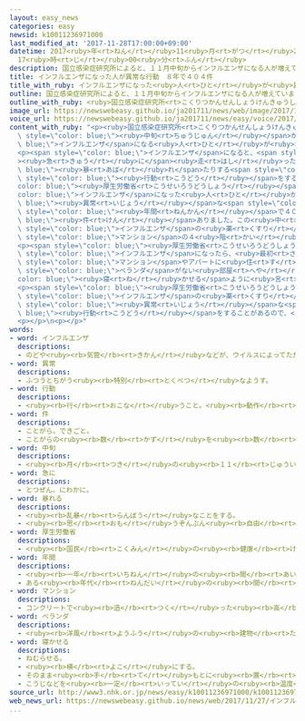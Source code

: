 ```yaml
---
layout: easy_news
categories: easy
newsid: k10011236971000
last_modified_at: '2017-11-28T17:00:00+09:00'
datetime: 2017<ruby>年<rt>ねん</rt></ruby>11<ruby>月<rt>がつ</rt></ruby>28<ruby>日<rt>にち</rt></ruby>
  17<ruby>時<rt>じ</rt></ruby>00<ruby>分<rt>ふん</rt></ruby>
description: 国立感染症研究所によると、１１月中旬からインフルエンザになる人が増えています。
title: インフルエンザになった人が異常な行動　８年で４０４件
title_with_ruby: インフルエンザになった<ruby>人<rt>ひと</rt></ruby>が<ruby>異常<rt>いじょう</rt></ruby>な<ruby>行動<rt>こうどう</rt></ruby>　８<ruby>年<rt>ねん</rt></ruby>で４０４<ruby>件<rt>けん</rt></ruby>
outline: 国立感染症研究所によると、１１月中旬からインフルエンザになる人が増えています。
outline_with_ruby: <ruby>国立感染症研究所<rt>こくりつかんせんしょうけんきゅうしょ</rt></ruby>によると、１１<ruby>月<rt>がつ</rt></ruby><ruby>中旬<rt>ちゅうじゅん</rt></ruby>からインフルエンザになる<ruby>人<rt>ひと</rt></ruby>が<ruby>増<rt>ふ</rt></ruby>えています。
image_url: https://newswebeasy.github.io/ja201711/news/web/image/2017/11/27/K10011236971_1711271615_1711271723_01_02.jpg
voice_url: https://newswebeasy.github.io/ja201711/news/easy/voice/2017/11/28/k10011236971000.mp3
content_with_ruby: "<p><ruby>国立感染症研究所<rt>こくりつかんせんしょうけんきゅうしょ</rt></ruby>によると、１１<ruby>月<rt>がつ</rt></ruby><span\
  \ style=\"color: blue;\"><ruby>中旬<rt>ちゅうじゅん</rt></ruby></span>から<span style=\"color:\
  \ blue;\">インフルエンザ</span>になる<ruby>人<rt>ひと</rt></ruby>が<ruby>増<rt>ふ</rt></ruby>えています。</p>\n\
  <p><span style=\"color: blue;\">インフルエンザ</span>になると、<span style=\"color: blue;\"\
  ><ruby>急<rt>きゅう</rt></ruby>に</span><ruby>走<rt>はし</rt></ruby>ったり<span style=\"color:\
  \ blue;\"><ruby>暴<rt>あば</rt></ruby>れ</span>たりする<span style=\"color: blue;\"><ruby>異常<rt>いじょう</rt></ruby></span>な<span\
  \ style=\"color: blue;\"><ruby>行動<rt>こうどう</rt></ruby></span>をすることがあります。<span style=\"\
  color: blue;\"><ruby>厚生労働省<rt>こうせいろうどうしょう</rt></ruby></span>によると、<span style=\"\
  color: blue;\">インフルエンザ</span>になった<ruby>人<rt>ひと</rt></ruby>が<span style=\"color:\
  \ blue;\"><ruby>異常<rt>いじょう</rt></ruby></span>な<span style=\"color: blue;\"><ruby>行動<rt>こうどう</rt></ruby></span>をしたことが、８<span\
  \ style=\"color: blue;\"><ruby>年間<rt>ねんかん</rt></ruby></span>で４０４<span style=\"color:\
  \ blue;\"><ruby>件<rt>けん</rt></ruby></span>ありました。この<ruby>中<rt>なか</rt></ruby>の７８％は２０<ruby>歳<rt>さい</rt></ruby>になっていない<ruby>若<rt>わか</rt></ruby>い<ruby>人<rt>ひと</rt></ruby>や<ruby>子<rt>こ</rt></ruby>どもでした。<ruby>今年<rt>ことし</rt></ruby>２<ruby>月<rt>がつ</rt></ruby>には、<ruby>中学生<rt>ちゅうがくせい</rt></ruby>の<ruby>男<rt>おとこ</rt></ruby>の<ruby>子<rt>こ</rt></ruby>が<span\
  \ style=\"color: blue;\">インフルエンザ</span>の<ruby>薬<rt>くすり</rt></ruby>を<ruby>飲<rt>の</rt></ruby>んだあと、<span\
  \ style=\"color: blue;\">マンション</span>の４<ruby>階<rt>かい</rt></ruby>から<ruby>落<rt>お</rt></ruby>ちて<ruby>亡<rt>な</rt></ruby>くなりました。</p>\n\
  <p><span style=\"color: blue;\"><ruby>厚生労働省<rt>こうせいろうどうしょう</rt></ruby></span>は、<ruby>家族<rt>かぞく</rt></ruby>などが<span\
  \ style=\"color: blue;\">インフルエンザ</span>になったら、<ruby>最初<rt>さいしょ</rt></ruby>の<ruby>２日<rt>ふつか</rt></ruby>ぐらいは<ruby>誰<rt>だれ</rt></ruby>かが<ruby>一緒<rt>いっしょ</rt></ruby>にいてほしいと<ruby>言<rt>い</rt></ruby>っています。<span\
  \ style=\"color: blue;\">マンション</span>やアパートに<ruby>住<rt>す</rt></ruby>んでいる<ruby>場合<rt>ばあい</rt></ruby>は、<ruby>窓<rt>まど</rt></ruby>や<ruby>玄関<rt>げんかん</rt></ruby>の<ruby>鍵<rt>かぎ</rt></ruby>をかけて、<span\
  \ style=\"color: blue;\">ベランダ</span>がない<ruby>部屋<rt>へや</rt></ruby>に<span style=\"\
  color: blue;\"><ruby>寝<rt>ね</rt></ruby>かせる</span>ように<ruby>言<rt>い</rt></ruby>っています。</p>\n\
  <p><span style=\"color: blue;\"><ruby>厚生労働省<rt>こうせいろうどうしょう</rt></ruby></span>は、<span\
  \ style=\"color: blue;\">インフルエンザ</span>の<ruby>薬<rt>くすり</rt></ruby>を<ruby>飲<rt>の</rt></ruby>んでいなくても<span\
  \ style=\"color: blue;\"><ruby>異常<rt>いじょう</rt></ruby></span>な<span style=\"color:\
  \ blue;\"><ruby>行動<rt>こうどう</rt></ruby></span>をすることがあるので、<ruby>気<rt>き</rt></ruby>をつけてほしいと<ruby>言<rt>い</rt></ruby>っています。</p>\n\
  <p></p>\n<p></p>"
words:
- word: インフルエンザ
  descriptions:
  - のどや<ruby><rb>気管</rb><rt>きかん</rt></ruby>などが、ウイルスによってただれる<ruby><rb>病気</rb><rt>びょうき</rt></ruby>。かぜに<ruby><rb>似</rb><rt>に</rt></ruby>ているが、<ruby><rb>高</rb><rt>たか</rt></ruby>い<ruby><rb>熱</rb><rt>ねつ</rt></ruby>が<ruby><rb>出</rb><rt>で</rt></ruby>て、うつりやすい。<ruby><rb>流行性感冒</rb><rt>りゅうこうせいかんぼう</rt></ruby>。<ruby><rb>流感</rb><rt>りゅうかん</rt></ruby>。
- word: 異常
  descriptions:
  - ふつうとちがう<ruby><rb>特別</rb><rt>とくべつ</rt></ruby>なようす。
- word: 行動
  descriptions:
  - <ruby><rb>行</rb><rt>おこな</rt></ruby>うこと。<ruby><rb>動作</rb><rt>どうさ</rt></ruby>。
- word: 件
  descriptions:
  - ことがら。できごと。
  - ことがらの<ruby><rb>数</rb><rt>かず</rt></ruby>を<ruby><rb>数</rb><rt>かぞ</rt></ruby>えることば。
- word: 中旬
  descriptions:
  - <ruby><rb>月</rb><rt>つき</rt></ruby>の<ruby><rb>１１</rb><rt>じゅういち</rt></ruby><ruby><rb>日</rb><rt>にち</rt></ruby>から<ruby><rb>２０日</rb><rt>はつか</rt></ruby>までの<ruby><rb>間</rb><rt>あいだ</rt></ruby>。
- word: 急に
  descriptions:
  - とつぜん。にわかに。
- word: 暴れる
  descriptions:
  - <ruby><rb>乱暴</rb><rt>らんぼう</rt></ruby>なことをする。
  - <ruby><rb>思</rb><rt>おも</rt></ruby>うぞんぶん<ruby><rb>自由</rb><rt>じゆう</rt></ruby>なことをする。
- word: 厚生労働省
  descriptions:
  - <ruby><rb>国民</rb><rt>こくみん</rt></ruby>の<ruby><rb>健康</rb><rt>けんこう</rt></ruby>や<ruby><rb>生活</rb><rt>せいかつ</rt></ruby>を<ruby><rb>守</rb><rt>まも</rt></ruby>る<ruby><rb>仕事</rb><rt>しごと</rt></ruby>や、<ruby><rb>労働者</rb><rt>ろうどうしゃ</rt></ruby>が<ruby><rb>仕事</rb><rt>しごと</rt></ruby>を<ruby><rb>見</rb><rt>み</rt></ruby>つけるのを<ruby><rb>助</rb><rt>たす</rt></ruby>けたり、<ruby><rb>労働者</rb><rt>ろうどうしゃ</rt></ruby>を<ruby><rb>保護</rb><rt>ほご</rt></ruby>したりする<ruby><rb>国</rb><rt>くに</rt></ruby>の<ruby><rb>役所</rb><rt>やくしょ</rt></ruby>。<ruby><rb>厚労省</rb><rt>こうろうしょう</rt></ruby>。
- word: 年間
  descriptions:
  - <ruby><rb>一年</rb><rt>いちねん</rt></ruby>の<ruby><rb>間</rb><rt>あいだ</rt></ruby>。
  - ある<ruby><rb>年代</rb><rt>ねんだい</rt></ruby>の<ruby><rb>間</rb><rt>あいだ</rt></ruby>。
- word: マンション
  descriptions:
  - コンクリートで<ruby><rb>造</rb><rt>つく</rt></ruby>った<ruby><rb>高</rb><rt>たか</rt></ruby>い<ruby><rb>建物</rb><rt>たてもの</rt></ruby>で、<ruby><rb>高級</rb><rt>こうきゅう</rt></ruby>な<ruby><rb>感</rb><rt>かん</rt></ruby>じがするアパート。
- word: ベランダ
  descriptions:
  - <ruby><rb>洋風</rb><rt>ようふう</rt></ruby>の<ruby><rb>建物</rb><rt>たてもの</rt></ruby>から<ruby><rb>張</rb><rt>は</rt></ruby>り<ruby><rb>出</rb><rt>だ</rt></ruby>した、ひさしのあるえんがわ。
- word: 寝かせる
  descriptions:
  - ねむらせる。
  - <ruby><rb>横</rb><rt>よこ</rt></ruby>にする。
  - そのまま<ruby><rb>手</rb><rt>て</rt></ruby>もとに<ruby><rb>置</rb><rt>お</rt></ruby>いておく。
  - こうじなどを<ruby><rb>一定</rb><rt>いってい</rt></ruby>の<ruby><rb>温度</rb><rt>おんど</rt></ruby>の<ruby><rb>場所</rb><rt>ばしょ</rt></ruby>において、<ruby><rb>発酵</rb><rt>はっこう</rt></ruby>させる。
source_url: http://www3.nhk.or.jp/news/easy/k10011236971000/k10011236971000.html
web_news_url: https://newswebeasy.github.io/news/web/2017/11/27/インフルエンザ患者の異常行動400件-注意呼びかけ
...
```

